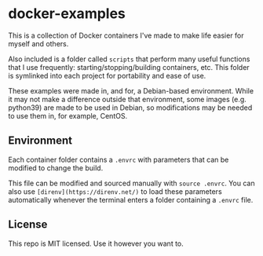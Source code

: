 # docker-examples

This is a collection of Docker containers I've made to make life easier for myself and others.

Also included is a folder called `scripts` that perform many useful functions that I use frequently: starting/stopping/building containers, etc. This folder is symlinked into each project for portability and ease of use.

These examples were made in, and for, a Debian-based environment. While it may not make a difference outside that environment, some images (e.g. python39) are made to be used in Debian, so modifications may be needed to use them in, for example, CentOS.


## Environment

Each container folder contains a `.envrc` with parameters that can be modified to change the build.

This file can be modified and sourced manually with `source .envrc`. You can also use `[direnv](https://direnv.net/)` to load these parameters automatically whenever the terminal enters a folder containing a `.envrc` file.


## License

This repo is MIT licensed. Use it however you want to.
